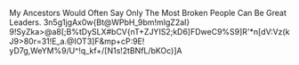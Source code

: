 My Ancestors Would Often Say Only The Most Broken People Can Be Great Leaders.
3n5g1jgAx0w{Bt@WPbH_9bm!mIgZ2aI}
9!SyZka>@a8[;B%tDySLX#bCV{nT+ZJYIS2;kD6]FDweC9%S9]R'*n[dV:Vz(kJ9>80r=31!E_a.@IOT3]F&mp+cP:9E!
yD7g,WeYM%9/U^!q_kf+/[N1s!2tBNfL/bKOc)]A
